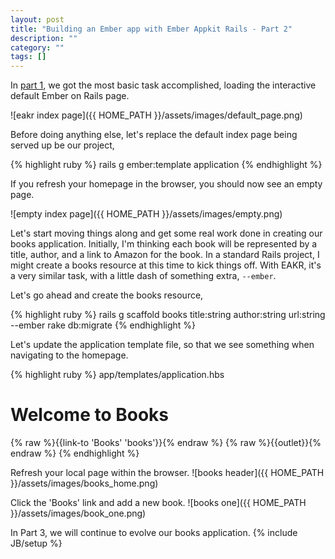 ```yaml
---
layout: post
title: "Building an Ember app with Ember Appkit Rails - Part 2"
description: ""
category: ""
tags: []
---
```

In [part
1](http://blog.munroegroupsolutions.com/2014/01/18/building-an-ember-app-with-ember-app-kit-rails-part-1/),
we got the most basic task accomplished, loading the interactive default Ember
on Rails page.

![eakr index page]({{ HOME_PATH }}/assets/images/default_page.png)

Before doing anything else, let's replace the default index page being served up
be our project,

{% highlight ruby %}
  rails g ember:template application
{% endhighlight %}

If you refresh your homepage in the browser, you should now see an empty page.

![empty index page]({{ HOME_PATH }}/assets/images/empty.png)

Let's start moving things along and get some real work done in creating our
books application. Initially, I'm thinking each book will be represented by a
title, author, and a link to Amazon for the book. In a standard Rails project, I
might create a books resource at this time to kick things off. With EAKR, it's a
very similar task, with a little dash of something extra, ```--ember```. 

Let's go ahead and create the books resource,

{% highlight ruby %}
  rails g scaffold books title:string author:string url:string --ember
  rake db:migrate
{% endhighlight %}

Let's update the application template file, so that we see something when
navigating to the homepage.

{% highlight ruby %}
  app/templates/application.hbs

  <h1>Welcome to Books</h1>
  {% raw %}{{link-to 'Books' 'books'}}{% endraw %}
  {% raw %}{{outlet}}{% endraw %}
{% endhighlight %}

Refresh your local page within the browser.
![books header]({{ HOME_PATH }}/assets/images/books_home.png)

Click the 'Books' link and add a new book.
![books one]({{ HOME_PATH }}/assets/images/book_one.png)

In Part 3, we will continue to evolve our books application.
{% include JB/setup %}
